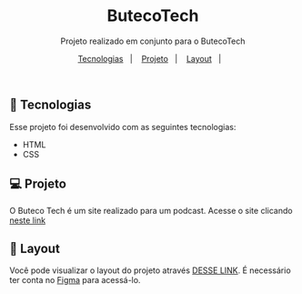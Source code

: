 <h1 align="center"> ButecoTech </h1>

<p align="center">
Projeto realizado em conjunto para o ButecoTech
</p>

<p align="center">
  <a href="#-tecnologias">Tecnologias</a>&nbsp;&nbsp;&nbsp;|&nbsp;&nbsp;&nbsp;
  <a href="#-projeto">Projeto</a>&nbsp;&nbsp;&nbsp;|&nbsp;&nbsp;&nbsp;
  <a href="#-layout">Layout</a>&nbsp;&nbsp;&nbsp;|&nbsp;&nbsp;&nbsp;
</p>

<br>

## 🚀 Tecnologias

Esse projeto foi desenvolvido com as seguintes tecnologias:

- HTML
- CSS

## 💻 Projeto

O Buteco Tech é um site realizado para um podcast. Acesse o site clicando [neste link](https://buteco-tech.vercel.app/)

## 🔖 Layout

Você pode visualizar o layout do projeto através [DESSE LINK](https://www.figma.com/file/GziksF8xKgrPulQuROpB1Z/ButecoTech?node-id=0%3A1). É necessário ter conta no [Figma](https://figma.com) para acessá-lo.
